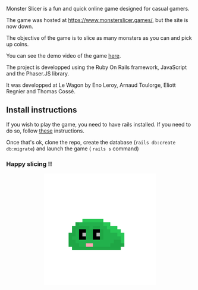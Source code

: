 Monster Slicer is a fun and quick online game designed for casual gamers.

The game was hosted at https://www.monsterslicer.games/, but the site is now down.

The objective of the game is to slice as many monsters as you can and pick up coins.

You can see the demo video of the game [here](https://youtu.be/XK0nbuPuGio?t=3753&si=eP3UND6OS2eZNo4W).

The project is developped using the Ruby On Rails framework, JavaScript and the Phaser.JS library.

It was developped at Le Wagon by Eno Leroy, Arnaud Toulorge, Eliott Regnier and Thomas Cossé.


## Install instructions
If you wish to play the game, you need to have rails installed. If you need to do so, follow [these](https://guides.rubyonrails.org/getting_started.html) instructions.

Once that's ok, clone the repo, create the database (`rails db:create db:migrate`) and launch the game ( `rails s` command)


### Happy slicing !!  

<p align="center">
  <img src="app/assets/images/slime.gif" height=300, width=300>
</p>

